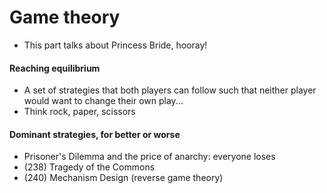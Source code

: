 # Game theory 

- This part talks about Princess Bride, hooray! 

#### Reaching equilibrium 
- A set of strategies that both players can follow such that neither player would want to change their own play...
- Think rock, paper, scissors 

#### Dominant strategies, for better or worse 
- Prisoner's Dilemma and the price of anarchy: everyone loses 
- (238) Tragedy of the Commons 
- (240) Mechanism Design (reverse game theory)
